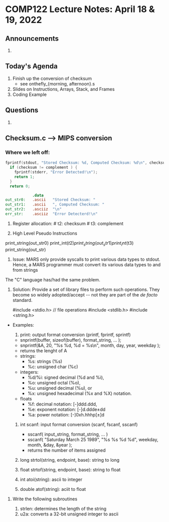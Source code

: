 # COMP122 Lecture Notes: April 18 & 19, 2022

## Announcements
   1. 

## Today's Agenda
   1. Finish up the conversion of checksum
      - see onthefly_{morning, afternoon}.s
   1. Slides on Instructions, Arrays, Stack, and Frames
   1. Coding Example

## Questions
   1. 

## Checksum.c --> MIPS conversion

### Where we left off:

```c
fprintf(stdout, "Stored Checksum: %d, Computed Checksum: %d\n", checksum, complement);
  if (checksum != complement ) {
    fprintf(stderr, "Error Detected!\n"); 
    return 1;
  }
  return 0;
```

```mips
            .data
out_str0:   .ascii   "Stored Checksum: "
out_str1:   .ascii   ", Computed Checksum: "
out_str2:   .asciiz  "\n"
err_str:    .asciiz  "Error Detecterd!\n"
```

1. Register allocation:
\# t2: checksum
\# t3: complement

1. High Level Pseudo Instructions

print_string(out_str0)
print_int($t2)
print_string(out_str1)
print_int($t3)
print_string(out_str)

1. Issue:
MARS only provide syscalls to print various data types to stdout.
Hence, a MARS programmer must convert its various data types to and from strings

The "C" language has/had the same problem.

1. Solution:
Provide a set of library files to perform such operations.
They become so widely adopted/accept -- not they are part of the _de facto_ standard.

    #include <stdio.h>              // file operations
    #include <stdlib.h>
    #include <string.h>

  * Examples:
    1. print: output format conversion (printf, fprintf, sprintf)
      - snprintf(buffer, sizeof(buffer), format_string, ... );
      - snprintf(&A, 20, "%s %d, %d = %s\n", month, day, year, weekday );
      - returns the lenght of A
      - strings:
        - %s: strings (%s)
        - %c: unsigned char (%c)
      - integers:
        - %d/%i: signed decimal (%d and %i), 
        - %o: unsigned octal (%o), 
        - %u: unsigned decimal (%u), or 
        - %x: unsigned hexadecimal (%x and %X) notation.
      - floats
        - %f: decimal notation: [-]ddd.ddd,
        - %e: exponent notation: [-]d.ddde±dd 
        - %a: power notation:  [-]0xh.hhhp[±]d

    1. int scanf: input format conversion  (scanf, fscanf, sscanf)
       - sscanf( input_string, format_string, ... )
       - sscanf( "Saturday March 25 1989", "%s %s %d %d", weekday, month, &day, &year );
       - returns the number of items assigned

    1. long strtol(string, endpoint, base): string to long
    1. float strtof(string, endpoint, base): string to float 
    1. int atoi(string): ascii to integer
    1. double atof(string): aciit to float

1. Write the following subroutines

   1. strlen: determines the length of the string
   1. u2a: converts a 32-bit unsigned integer to ascii

